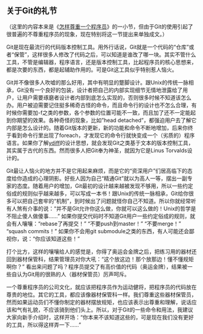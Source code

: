 <div class="inner">
<h2>关于Git的礼节</h2>
<p>（这里的内容本来是《<a href="http://www.yinwang.org/blog-cn/2015/03/03/how-to-respect-a-programmer">怎样尊重一个程序员</a>》的一小节，但由于Git的使用引起了很普遍的不尊重程序员的现象，现在特别将这一节提出来单独成文。）</p>
<p>Git是现在最流行的代码版本控制工具。用外行话说，Git就是一个代码的“仓库”或者“保管”，这样很多人修改了代码之后，可以知道是谁改了哪一块。其实不管什么工具，不管是编辑器，程序语言，还是版本控制工具，比起程序员的核心思想来，都是次要的东西，都是起辅助作用的。可是Git这工具似乎特别惹人恼火。</p>
<p>Git并不像很多人吹嘘的那么好用，其中有明显的蹩脚设计。跟Unix的传统一脉相承，Git没有一个良好的包装，设计者把自己的内部实现细节无情地泄露给了用户，让用户需要琢磨者设计者内部到底怎么实现的，否则很多时候不知道该怎么办。用户被迫需要记住挺多稀奇古怪的命令，而且命令行的设计也不怎么合理，有时候你需要加-f之类的参数，各个参数的位置可能不一致，而且加了还不一定能起到你期望的效果。各种奇怪的现象，比如”head detached”，都强迫用户去了解它内部是怎么设计的。随着Git版本的更新，新的功能和命令不断地增加，后来你终于看到命令行里出现了foreach，才发现它的命令行就快变成一个（劣质的）程序语言。如果你了解<a href="https://github.com/yinwang0/ydiff">ydiff</a>的设计思想，就会发现Git之类基于文本的版本控制工具，其实属于古代的东西。然而很多人把Git奉为神圣，就因为它是Linus Torvalds设计的。</p>
<p>Git最让人恼火的地方并不是它用起来麻烦，而是它的“资深用户”们居高临下的态度给你造成的心理阴影。好些人因为自己“精通Git”就以为高人一等，摆出一副专家的态度。随着用户的增加，Git最初的设计越来越被发现不够用，所以一些约定俗成的规则似乎越来越多，可以写成一本书！跟Unix的传统一脉相承，Git给你很多可以把自己套牢的“机制”，到时候出了问题就怪你自己不知道。所以你就经常听有人煞有介事的说：“并不是Git允许你这么做，你就可以这么做的！Unix的哲学是不阻止傻人做傻事……” 如果你提交代码时不知道Git用户一些约定俗成的规则，就会有人嚷嚷：“rebase了再提交！” “不要push到master！” “不要merge！” “squash commits！” 如果你不会用git submodule之类的东西，有人可能还会鄙视你，说：“你应该知道这些！”</p>
<p>打个比方，这样的嚷嚷给人的感觉是，你得了奥运会金牌之后，把练习用的器材还回到器材保管科，结果管理员对你大吼：“这个放这边！那个放那边！懂不懂规矩啊你？” 看出来问题了吗？程序员提交了有高价值的代码（奥运金牌），结果被一些自认为Git用的很熟的人（器材保管员）厉声呵斥。</p>
<p>一个尊重程序员的公司文化，就应该把程序员作为运动健将，把程序员的代码放在尊贵的地位。其它的工具，都应该像器材保管科一样。我们尊重这些器材保管员，然而如果运动员们不懂你制定的器材摆放规矩，也应该表示出尊重和理解，说话应该和气有礼貌，不应该骑到他们头上。所以，对于Git的一些命令和用法，我建议大家向新手介绍时，这样开场：“你本来不该知道这些的，可是现在我们没有更好的工具，所以得这样弄一下……”</p>
</div>
<!--
<div class="ad-banner" style="margin-top: 5px">
<script async src="//pagead2.googlesyndication.com/pagead/js/adsbygoogle.js"></script>
<ins class="adsbygoogle"
                    style="display:inline-block;width:100%;height:90px"
                    data-ad-client="ca-pub-1331524016319584"
                    data-ad-slot="6657867155"></ins>
<script>(adsbygoogle = window.adsbygoogle || []).push({});</script>
</div>
<script data-ad-client="ca-pub-1331524016319584" async
            src="https://pagead2.googlesyndication.com/pagead/js/adsbygoogle.js">
</script>
        -->
    